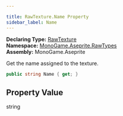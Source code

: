 ```yaml
---

title: RawTexture.Name Property
sidebar_label: Name
---
```

**Declaring Type:** [RawTexture](../)  
**Namespace:** [MonoGame.Aseprite.RawTypes](../../)  
**Assembly:** MonoGame.Aseprite

Get the name assigned to the texture.

```csharp
public string Name { get; }
```

## Property Value

string


